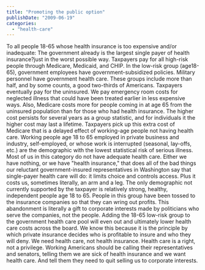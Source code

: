 ```yaml
---
title: "Promoting the public option"
publishDate: "2009-06-19"
categories: 
  - "health-care"
---
```


To all people 18-65 whose health insurance is too expensive and/or inadequate: The government already is the largest single payer of health insurance?just in the worst possible way. Taxpayers pay for all high-risk people through Medicare, Medicaid, and CHIP. In the low-risk group (age18-65), government employees have government-subsidized policies. Military personnel have government health care. These groups include more than half, and by some counts, a good two-thirds of Americans. Taxpayers eventually pay for the uninsured. We pay emergency room costs for neglected illness that could have been treated earlier in less expensive ways. Also, Medicare costs more for people coming in at age 65 from the uninsured population than for those who had health insurance. The higher cost persists for several years as a group statistic, and for individuals it the higher cost may last a lifetime. Taxpayers pick up this extra cost of Medicare that is a delayed effect of working-age people not having health care. Working people age 18 to 65 employed in private business and industry, self-employed, or whose work is interrupted (seasonal, lay-offs, etc.) are the demographic with the lowest statistical risk of serious illness. Most of us in this category do not have adequate health care. Either we have nothing, or we have "health insurance," that does all of the bad things our reluctant government-insured representatives in Washington say that single-payer health care will do: it limits choice and controls access. Plus it costs us, sometimes literally, an arm and a leg. The only demographic not currently supported by the taxpayer is relatively strong, healthy, independent people age 18 to 65. People in this group have been tossed to the insurance companies so that they can wring out profits. This abandonment is literally a gift to corporate interests made by politicians who serve the companies, not the people. Adding the 18-65 low-risk group to the government health care pool will even out and ultimately lower health care costs across the board. We know this because it is the principle by which private insurance decides who is profitable to insure and who they will deny. We need health care, not health insurance. Health care is a right, not a privilege. Working Americans should be calling their representatives and senators, telling them we are sick of health insurance and we want health care. And tell them they need to quit selling us to corporate interests.
